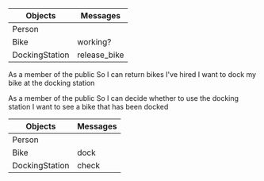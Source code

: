 Objects  | Messages
------------- | -------------
Person  |
Bike  | working?
DockingStation | release_bike

As a member of the public
So I can return bikes I've hired
I want to dock my bike at the docking station

As a member of the public
So I can decide whether to use the docking station
I want to see a bike that has been docked

Objects | Messages
--------|---------
Person  |
Bike    | dock
DockingStation| check
